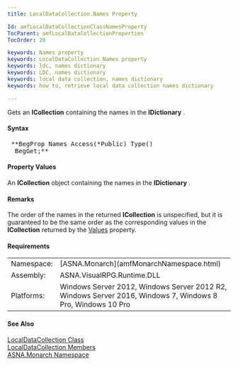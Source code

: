 ```yaml
---
title: LocalDataCollection.Names Property

Id: amfLocalDataCollectionClassNamesProperty
TocParent: amfLocalDataCollectionProperties
TocOrder: 20

keywords: Names property
keywords: LocalDataCollection.Names property
keywords: ldc, names dictionary
keywords: LDC, names dictionary
keywords: local data collection, names dictionary
keywords: how to, retrieve local data collection names dictionary

---
```


Gets an **ICollection** containing the names in the **IDictionary** .

#### Syntax
<pre class="prettyprint"> **BegProp Names Access(*Public) Type() 
  BegGet;**       </pre>

#### Property Values
An **ICollection** object containing the names in the **IDictionary** .

#### Remarks
The order of the names in the returned **ICollection** is unspecified, but it is guaranteed to be the same order as the corresponding values in the **ICollection** returned by the [ Values](amfLocalDataCollectionClassValuesProperty.html) property.
<!-- start -->

#### Requirements
<table class="dttable" cellspacing="0" cellpadding="4" width="60%">
           <colgroup>
            <col width="15%" style="font-weight:bold" />
            <col width="85%" />
          </colgroup>
          <tr>
            <td>Namespace:</td>
            <td>[ASNA.Monarch](amfMonarchNamespace.html) </td>
          </tr>
          <tr>
            <td>Assembly:</td>
            <td>ASNA.VisualRPG.Runtime.DLL</td>
          </tr>
         <tr>
            <td>Platforms:</td>
            <td> Windows Server 2012, Windows Server 2012 R2, Windows Server 2016, Windows 7, Windows 8 Pro, Windows 10 Pro</td>
         </tr>
</table>

<!-- end -->

#### See Also
[ LocalDataCollection Class](amfLocalDataCollectionClass.html) <br /> [ LocalDataCollection Members](amfLocalDataCollectionMembers.html) <br /> [ASNA.Monarch Namespace](amfMonarchNamespace.html) 
